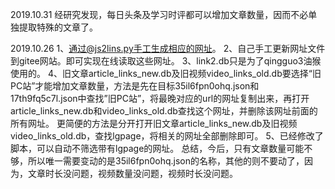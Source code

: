 2019.10.31
经研究发现，每日头条及学习时评都可以增加文章数量，因而不必单独提取特殊的文章了。

2019.10.26
1、通过@js2lins.py手工生成相应的网址。
2、自己手工更新网址文件到gitee网站。即可实现在线读取这些网址。
3、link2.db只是为了qingguo3油猴使用的。
4、旧文章article_links_new.db及旧视频video_links_old.db要选择“旧PC站”才能增加文章数量，方法是先在目标35il6fpn0ohq.json和17th9fq5c7l.json中查找”旧PC站”，将最晚对应的url的网址复制出来，再打开article_links_new.db和video_links_old.db查找这个网址，并删除该网址前面的所有网址。
更简便的方法是分开打开旧文章article_links_new.db及旧视频video_links_old.db，查找lgpage，将相关的网址全部删除即可。
5、已经修改了脚本，可以自动不筛选带有lgpage的网址。
总结，今后，只有文章数量可能不够，所以唯一需要变动的是35il6fpn0ohq.json的名称，其他的则不要动了，因为，文章时长没问题，视频数量没问题，视频时长没问题。